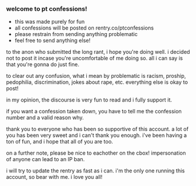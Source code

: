 ### welcome to pt confessions!
- this was made purely for fun
- all confessions will be posted on rentry.co/ptconfessions
- please restrain from sending anything problematic
- feel free to send anything else!

to the anon who submitted the long rant, i hope you're doing well. i decided not to post it incase you're uncomfortable of me doing so. all i can say is that you're gonna do just fine.

to clear out any confusion, what i mean by problematic is racism, proship, pedophilia, discrimination, jokes about rape, etc. everything else is okay to post! 

in my opinion, the discourse is very fun to read and i fully support it.

if you want a confession taken down, you have to tell me the confession number and a valid reason why. 

thank you to everyone who has been so supportive of this account. a lot of you has been very sweet and i can't thank you enough. i've been having a ton of fun, and i hope that all of you are too.

on a further note, please be nice to eachother on the cbox! impersonation of anyone can lead to an IP ban. 

i will try to update the rentry as fast as i can. i'm the only one running this account, so bear with me. i love you all!
